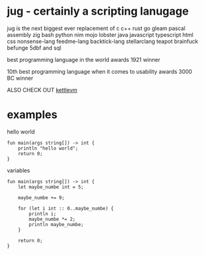# jug - certainly a scripting lanugage
jug is the next biggest ever replacement of c c++ rust go gleam pascal assembly zig bash python nim mojo lobster java javascript typescript html css nonsense-lang feedme-lang backtick-lang stellarclang teapot brainfuck befunge 5dbf and sql

best programming language in the world awards 1921 winner

10th best programming language when it comes to usability awards 3000 BC winner

ALSO CHECK OUT [kettlevm](https://github.com/hellory4n/kettlevm)

# examples
hello world
```
fun main(args string[]) -> int {
	println "hello world";
	return 0;
}
```

variables
```
fun main(args string[]) -> int {
	let maybe_numbe int = 5;

	maybe_numbe += 9;

	for (let i int :: 0..maybe_numbe) {
		println i;
		maybe_numbe *= 2;
		println maybe_numbe;
	}

	return 0;
}
```
